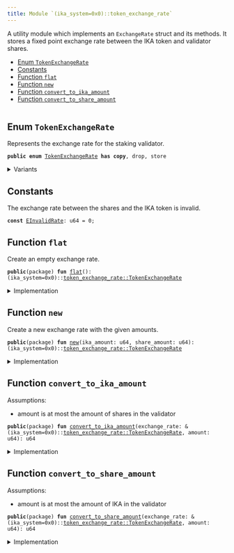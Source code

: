 ```yaml
---
title: Module `(ika_system=0x0)::token_exchange_rate`
---
```


A utility module which implements an <code>ExchangeRate</code> struct and its methods.
It stores a fixed point exchange rate between the IKA token and validator shares.


-  [Enum `TokenExchangeRate`](#(ika_system=0x0)_token_exchange_rate_TokenExchangeRate)
-  [Constants](#@Constants_0)
-  [Function `flat`](#(ika_system=0x0)_token_exchange_rate_flat)
-  [Function `new`](#(ika_system=0x0)_token_exchange_rate_new)
-  [Function `convert_to_ika_amount`](#(ika_system=0x0)_token_exchange_rate_convert_to_ika_amount)
-  [Function `convert_to_share_amount`](#(ika_system=0x0)_token_exchange_rate_convert_to_share_amount)


<pre><code></code></pre>



<a name="(ika_system=0x0)_token_exchange_rate_TokenExchangeRate"></a>

## Enum `TokenExchangeRate`

Represents the exchange rate for the staking validator.


<pre><code><b>public</b> <b>enum</b> <a href="../ika_system/token_exchange_rate.md#(ika_system=0x0)_token_exchange_rate_TokenExchangeRate">TokenExchangeRate</a> <b>has</b> <b>copy</b>, drop, store
</code></pre>



<details>
<summary>Variants</summary>


<dl>
<dt>
Variant <code>Flat</code>
</dt>
<dd>
</dd>
<dt>
Variant <code>Variable</code>
</dt>
<dd>
</dd>

<dl>
<dt>
<code>ika_amount: u128</code>
</dt>
<dd>
 Amount of staked IKA tokens + rewards.
</dd>
</dl>


<dl>
<dt>
<code>share_amount: u128</code>
</dt>
<dd>
 Amount of total shares in the validator (<= ika_amount, as long as slashing is not
 implemented).
</dd>
</dl>

</dl>


</details>

<a name="@Constants_0"></a>

## Constants


<a name="(ika_system=0x0)_token_exchange_rate_EInvalidRate"></a>

The exchange rate between the shares and the IKA token is invalid.


<pre><code><b>const</b> <a href="../ika_system/token_exchange_rate.md#(ika_system=0x0)_token_exchange_rate_EInvalidRate">EInvalidRate</a>: u64 = 0;
</code></pre>



<a name="(ika_system=0x0)_token_exchange_rate_flat"></a>

## Function `flat`

Create an empty exchange rate.


<pre><code><b>public</b>(package) <b>fun</b> <a href="../ika_system/token_exchange_rate.md#(ika_system=0x0)_token_exchange_rate_flat">flat</a>(): (ika_system=0x0)::<a href="../ika_system/token_exchange_rate.md#(ika_system=0x0)_token_exchange_rate_TokenExchangeRate">token_exchange_rate::TokenExchangeRate</a>
</code></pre>



<details>
<summary>Implementation</summary>


<pre><code><b>public</b>(package) <b>fun</b> <a href="../ika_system/token_exchange_rate.md#(ika_system=0x0)_token_exchange_rate_flat">flat</a>(): <a href="../ika_system/token_exchange_rate.md#(ika_system=0x0)_token_exchange_rate_TokenExchangeRate">TokenExchangeRate</a> {
    TokenExchangeRate::Flat
}
</code></pre>



</details>

<a name="(ika_system=0x0)_token_exchange_rate_new"></a>

## Function `new`

Create a new exchange rate with the given amounts.


<pre><code><b>public</b>(package) <b>fun</b> <a href="../ika_system/token_exchange_rate.md#(ika_system=0x0)_token_exchange_rate_new">new</a>(ika_amount: u64, share_amount: u64): (ika_system=0x0)::<a href="../ika_system/token_exchange_rate.md#(ika_system=0x0)_token_exchange_rate_TokenExchangeRate">token_exchange_rate::TokenExchangeRate</a>
</code></pre>



<details>
<summary>Implementation</summary>


<pre><code><b>public</b>(package) <b>fun</b> <a href="../ika_system/token_exchange_rate.md#(ika_system=0x0)_token_exchange_rate_new">new</a>(ika_amount: u64, share_amount: u64): <a href="../ika_system/token_exchange_rate.md#(ika_system=0x0)_token_exchange_rate_TokenExchangeRate">TokenExchangeRate</a> {
    // validator_token_amount &lt;= ika_amount <b>as</b> long <b>as</b> slashing is not implemented.
    <b>assert</b>!(share_amount &lt;= ika_amount, <a href="../ika_system/token_exchange_rate.md#(ika_system=0x0)_token_exchange_rate_EInvalidRate">EInvalidRate</a>);
    <b>if</b> (ika_amount == 0 || share_amount == 0) {
        TokenExchangeRate::Flat
    } <b>else</b> {
        TokenExchangeRate::Variable {
            ika_amount: (ika_amount <b>as</b> u128),
            share_amount: (share_amount <b>as</b> u128),
        }
    }
}
</code></pre>



</details>

<a name="(ika_system=0x0)_token_exchange_rate_convert_to_ika_amount"></a>

## Function `convert_to_ika_amount`

Assumptions:
- amount is at most the amount of shares in the validator


<pre><code><b>public</b>(package) <b>fun</b> <a href="../ika_system/token_exchange_rate.md#(ika_system=0x0)_token_exchange_rate_convert_to_ika_amount">convert_to_ika_amount</a>(exchange_rate: &(ika_system=0x0)::<a href="../ika_system/token_exchange_rate.md#(ika_system=0x0)_token_exchange_rate_TokenExchangeRate">token_exchange_rate::TokenExchangeRate</a>, amount: u64): u64
</code></pre>



<details>
<summary>Implementation</summary>


<pre><code><b>public</b>(package) <b>fun</b> <a href="../ika_system/token_exchange_rate.md#(ika_system=0x0)_token_exchange_rate_convert_to_ika_amount">convert_to_ika_amount</a>(exchange_rate: &<a href="../ika_system/token_exchange_rate.md#(ika_system=0x0)_token_exchange_rate_TokenExchangeRate">TokenExchangeRate</a>, amount: u64): u64 {
    match (exchange_rate) {
        TokenExchangeRate::Flat =&gt; amount,
        TokenExchangeRate::Variable { ika_amount, share_amount } =&gt; {
            <b>let</b> amount = (amount <b>as</b> u128);
            <b>let</b> res = (amount * *ika_amount) / *share_amount;
            res <b>as</b> u64
        },
    }
}
</code></pre>



</details>

<a name="(ika_system=0x0)_token_exchange_rate_convert_to_share_amount"></a>

## Function `convert_to_share_amount`

Assumptions:
- amount is at most the amount of IKA in the validator


<pre><code><b>public</b>(package) <b>fun</b> <a href="../ika_system/token_exchange_rate.md#(ika_system=0x0)_token_exchange_rate_convert_to_share_amount">convert_to_share_amount</a>(exchange_rate: &(ika_system=0x0)::<a href="../ika_system/token_exchange_rate.md#(ika_system=0x0)_token_exchange_rate_TokenExchangeRate">token_exchange_rate::TokenExchangeRate</a>, amount: u64): u64
</code></pre>



<details>
<summary>Implementation</summary>


<pre><code><b>public</b>(package) <b>fun</b> <a href="../ika_system/token_exchange_rate.md#(ika_system=0x0)_token_exchange_rate_convert_to_share_amount">convert_to_share_amount</a>(exchange_rate: &<a href="../ika_system/token_exchange_rate.md#(ika_system=0x0)_token_exchange_rate_TokenExchangeRate">TokenExchangeRate</a>, amount: u64): u64 {
    match (exchange_rate) {
        TokenExchangeRate::Flat =&gt; amount,
        TokenExchangeRate::Variable { ika_amount, share_amount } =&gt; {
            <b>let</b> amount = (amount <b>as</b> u128);
            <b>let</b> res = (amount * *share_amount) / *ika_amount;
            res <b>as</b> u64
        },
    }
}
</code></pre>



</details>
